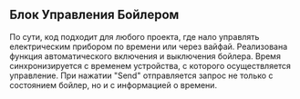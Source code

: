 ## Блок Управления Бойлером

По сути, код подходит для любого проекта, где нало управлять електрическим прибором по времени или через вайфай. Реализована функция автоматического включения и выключения бойлера. Время синхронизируется с временем устройства, с которого осуществляется управление. При нажатии "Send" отправляется запрос не только с состоянием бойлер, но и с информацией о времени.
